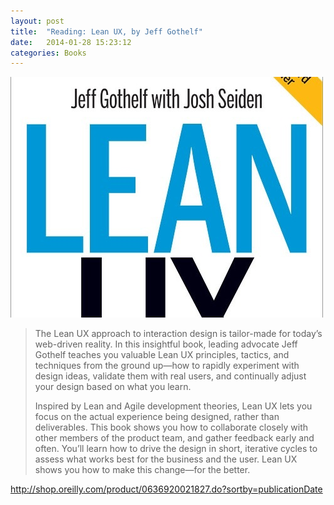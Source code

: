 ```yaml
---
layout: post
title:  "Reading: Lean UX, by Jeff Gothelf"
date:   2014-01-28 15:23:12
categories: Books
---
```


<img alt="Lean UX cover" src="/assets/posts/lean-ux.jpg" />

> The Lean UX approach to interaction design is tailor-made for today’s web-driven reality. In this insightful book, leading advocate Jeff Gothelf teaches you valuable Lean UX principles, tactics, and techniques from the ground up—how to rapidly experiment with design ideas, validate them with real users, and continually adjust your design based on what you learn.
> 
> Inspired by Lean and Agile development theories, Lean UX lets you focus on the actual experience being designed, rather than deliverables. This book shows you how to collaborate closely with other members of the product team, and gather feedback early and often. You’ll learn how to drive the design in short, iterative cycles to assess what works best for the business and the user. Lean UX shows you how to make this change—for the better.

<a href="http://shop.oreilly.com/product/0636920021827.do?sortby=publicationDate" target="blank">http://shop.oreilly.com/product/0636920021827.do?sortby=publicationDate</a>